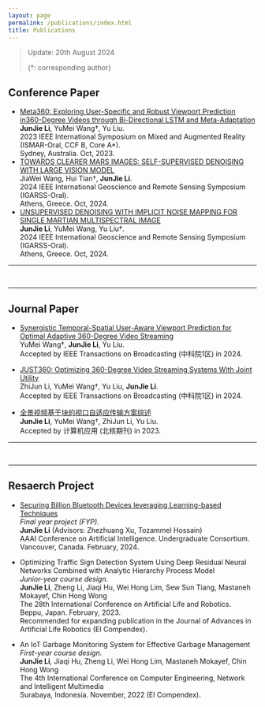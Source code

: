 ```yaml
---
layout: page
permalink: /publications/index.html
title: Publications
---
```


> Update: 20th August 2024
>
> (†: corresponding author)

## Conference Paper

- [Meta360: Exploring User-Specific and Robust Viewport Prediction in360-Degree Videos through Bi-Directional LSTM and Meta-Adaptation](https://ieeexplore.ieee.org/abstract/document/10316514)<br>**JunJie Li**, YuMei Wang†, Yu Liu.<br>2023 IEEE International Symposium on Mixed and Augmented Reality (ISMAR-Oral, CCF B, Core A*).<br>Sydney, Australia. Oct, 2023.
- [TOWARDS CLEARER MARS IMAGES: SELF-SUPERVISED DENOISING WITH LARGE VISION MODEL](https://ieeexplore.ieee.org/abstract/document/10640921)<br>JiaWei Wang, Hui Tian†, **JunJie Li**.<br>2024 IEEE International Geoscience and Remote Sensing Symposium (IGARSS-Oral).<br>Athens, Greece. Oct, 2024.
- [UNSUPERVISED DENOISING WITH IMPLICIT NOISE MAPPING FOR SINGLE MARTIAN MULTISPECTRAL IMAGE](https://ieeexplore.ieee.org/abstract/document/10641948)<br>**JunJie Li**, YuMei Wang, Yu Liu†.<br>2024 IEEE International Geoscience and Remote Sensing Symposium (IGARSS-Oral).<br>Athens, Greece. Oct, 2024.

---

<br>

---

## Journal Paper

- [Synergistic Temporal-Spatial User-Aware Viewport Prediction for Optimal Adaptive 360-Degree Video Streaming](https://ieeexplore.ieee.org/abstract/document/10477574)<br>YuMei Wang†, **JunJie Li**, Yu Liu.<br>Accepted by IEEE Transactions on Broadcasting (中科院1区) in 2024.

- [JUST360: Optimizing 360-Degree Video Streaming Systems With Joint Utility](https://ieeexplore.ieee.org/abstract/document/10477542)<br>ZhiJun Li, YuMei Wang†, Yu Liu, **JunJie Li**.<br>Accepted by IEEE Transactions on Broadcasting (中科院1区) in 2024.

- [全景视频基于块的视口自适应传输方案综述](https://kns.cnki.net/kcms2/article/abstract?v=4mdsUcMtJE2mljq-cs8RNliDUYAS12Q5MpbO8ExTVIBgBxS6Rmi1S6cL7AnW2h6mi6yFnevDwKA3v76laUpe2KobTt9sJqwuuUECKluWgU0NZxi-FJao6vuetvf3SWudYXm3CWQi-lxIf1bqAXJQ4gslj0of4hizN4Ap1PNdaF1CKIxz4zKatGP3d7GVO1QH&uniplatform=NZKPT&language=CHS)<br>**JunJie Li**, YuMei Wang†, ZhiJun Li, Yu Liu.<br>Accepted by 计算机应用 (北核期刊) in 2023.

---

<br>

---

## Resaerch Project

- [Securing Billion Bluetooth Devices leveraging Learning-based Techniques](https://ojs.aaai.org/index.php/AAAI/article/view/30544)<br>*Final year project (FYP).*<br>**JunJie Li** (Advisors: Zhezhuang Xu, Tozammel Hossain)<br>AAAI Conference on Artificial Intelligence. Undergraduate Consortium.<br>Vancouver, Canada. February, 2024.

- Optimizing Traffic Sign Detection System Using Deep Residual Neural Networks Combined with Analytic Hierarchy Process Model<br>*Junior-year course design.*<br>**JunJie Li**, Zheng Li, Jiaqi Hu, Wei Hong Lim, Sew Sun Tiang, Mastaneh Mokayef, Chin Hong Wong<br>The 28th International Conference on Artificial Life and Robotics.<br>Beppu, Japan. February, 2023.<br>Recommended for expanding publication in the Journal of Advances in Artificial Life Robotics (EI Compendex).

- An IoT Garbage Monitoring System for Effective Garbage Management<br>*First-year course design.*<br>**JunJie Li**, Jiaqi Hu, Zheng Li, Wei Hong Lim, Mastaneh Mokayef, Chin Hong Wong<br>The 4th International Conference on Computer Engineering, Network and Intelligent Multimedia<br>Surabaya, Indonesia. November, 2022 (EI Compendex).<br>

  <br>
